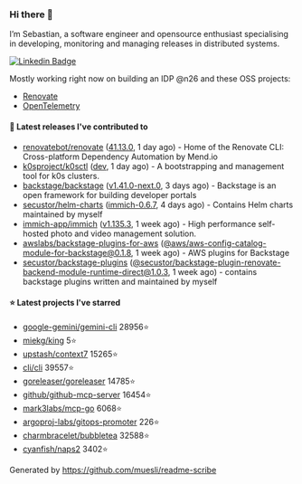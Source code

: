 ### Hi there 👋

I’m Sebastian, a software engineer and opensource enthusiast specialising in developing, monitoring and managing releases in distributed systems.    

[![Linkedin Badge](https://img.shields.io/badge/-LinkedIn-blue?style=flat&logo=Linkedin&logoColor=white&link=https://www.linkedin.com/in/sebastian-poxhofer/)](https://www.linkedin.com/in/sebastian-poxhofer/)

Mostly working right now on building an IDP @n26 and these OSS projects:
- [Renovate](https://github.com/renovatebot/renovate)
- [OpenTelemetry](https://github.com/open-telemetry)



#### 🚀 Latest releases I've contributed to

- [renovatebot/renovate](https://github.com/renovatebot/renovate) ([41.13.0](https://github.com/renovatebot/renovate/releases/tag/41.13.0), 1 day ago) - Home of the Renovate CLI: Cross-platform Dependency Automation by Mend.io
- [k0sproject/k0sctl](https://github.com/k0sproject/k0sctl) ([dev](https://github.com/k0sproject/k0sctl/releases/tag/dev), 1 day ago) - A bootstrapping and management tool for k0s clusters.
- [backstage/backstage](https://github.com/backstage/backstage) ([v1.41.0-next.0](https://github.com/backstage/backstage/releases/tag/v1.41.0-next.0), 3 days ago) - Backstage is an open framework for building developer portals
- [secustor/helm-charts](https://github.com/secustor/helm-charts) ([immich-0.6.7](https://github.com/secustor/helm-charts/releases/tag/immich-0.6.7), 4 days ago) - Contains Helm charts maintained by myself
- [immich-app/immich](https://github.com/immich-app/immich) ([v1.135.3](https://github.com/immich-app/immich/releases/tag/v1.135.3), 1 week ago) - High performance self-hosted photo and video management solution.
- [awslabs/backstage-plugins-for-aws](https://github.com/awslabs/backstage-plugins-for-aws) ([@aws/aws-config-catalog-module-for-backstage@0.1.8](https://github.com/awslabs/backstage-plugins-for-aws/releases/tag/%40aws/aws-config-catalog-module-for-backstage%400.1.8), 1 week ago) - AWS plugins for Backstage
- [secustor/backstage-plugins](https://github.com/secustor/backstage-plugins) ([@secustor/backstage-plugin-renovate-backend-module-runtime-direct@1.0.3](https://github.com/secustor/backstage-plugins/releases/tag/%40secustor/backstage-plugin-renovate-backend-module-runtime-direct%401.0.3), 1 week ago) - contains backstage plugins written and maintained by myself

#### ⭐ Latest projects I've starred

- [google-gemini/gemini-cli](https://github.com/google-gemini/gemini-cli) 28956⭐
- [miekg/king](https://github.com/miekg/king) 5⭐
- [upstash/context7](https://github.com/upstash/context7) 15265⭐
- [cli/cli](https://github.com/cli/cli) 39557⭐
- [goreleaser/goreleaser](https://github.com/goreleaser/goreleaser) 14785⭐
- [github/github-mcp-server](https://github.com/github/github-mcp-server) 16454⭐
- [mark3labs/mcp-go](https://github.com/mark3labs/mcp-go) 6068⭐
- [argoproj-labs/gitops-promoter](https://github.com/argoproj-labs/gitops-promoter) 226⭐
- [charmbracelet/bubbletea](https://github.com/charmbracelet/bubbletea) 32588⭐
- [cyanfish/naps2](https://github.com/cyanfish/naps2) 3402⭐



Generated by https://github.com/muesli/readme-scribe
